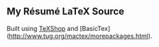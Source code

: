 ## My Résumé LaTeX Source

Built using [TeXShop](http://pages.uoregon.edu/koch/texshop/) and [BasicTex] (http://www.tug.org/mactex/morepackages.html).
